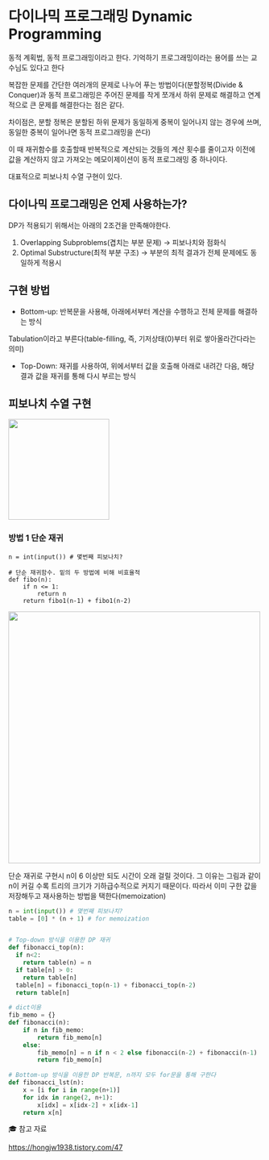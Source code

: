 # 다이나믹 프로그래밍 Dynamic Programming 
동적 계획법, 동적 프로그래밍이라고 한다. 기억하기 프로그래밍이라는 용어를 쓰는 교수님도 있다고 한다

복잡한 문제를 간단한 여러개의 문제로 나누어 푸는 방법이다(분할정복(Divide & Conquer)과 동적 프로그래밍은 주어진 문제를 작게 쪼개서 하위 문제로 해결하고 연계적으로 큰 문제를 해결한다는 점은 같다.

차이점은, 분할 정복은 분할된 하위 문제가 동일하게 중복이 일어나지 않는 경우에 쓰며, 동일한 중복이 일어나면 동적 프로그래밍을 쓴다) 


이 때 재귀함수를 호출할때 반복적으로 계산되는 것들의 계산 횟수를 줄이고자 이전에 값을 계산하지 않고 가져오는 메모이제이션이 동적 프로그래밍 중 하나이다. 

대표적으로 피보나치 수열 구현이 있다. 

## 다이나믹 프로그래밍은 언제 사용하는가? 
DP가 적용되기 위해서는 아래의 2조건을 만족해야한다. 
1) Overlapping Subproblems(겹치는 부분 문제) -> 피보나치와 점화식
2) Optimal Substructure(최적 부분 구조) -> 부분의 최적 결과가 전체 문제에도 동일하게 적용시

## 구현 방법 
- Bottom-up: 반복문을 사용해, 아래에서부터 계산을 수행하고 전체 문제를 해결하는 방식
 
 Tabulation이라고 부른다(table-filling, 즉, 기저상태(0)부터 위로 쌓아올라간다라는 의미)

- Top-Down: 재귀를 사용하여, 위에서부터 값을 호출해 아래로 내려간 다음, 해당 결과 값을 재귀를 통해 다시 부르는 방식

## 피보나치 수열 구현 
<img width = "200" src="https://s3-ap-northeast-2.amazonaws.com/opentutorials-user-file/module/5371/12562.jpg">

### 방법 1 단순 재귀 

```ptyhon 
n = int(input()) # 몇번째 피보나치?

# 단순 재귀함수. 밑의 두 방법에 비해 비효율적
def fibo(n):
    if n <= 1:
        return n
    return fibo1(n-1) + fibo1(n-2)
```
<img width="500" src="https://shoark7.github.io/assets/img/algorithm/fibbonacci-recurisive.png">

단순 재귀로 구현시 n이 6 이상만 되도 시간이 오래 걸릴 것이다. 그 이유는 그림과 같이 n이 커길 수록 트리의 크기가 기하급수적으로 커지기 때문이다. 
따라서 이미 구한 값을 저장해두고 재사용하는 방법을 택한다(memoization)

```python
n = int(input()) # 몇번째 피보나치?
table = [0] * (n + 1) # for memoization


# Top-down 방식을 이용한 DP 재귀 
def fibonacci_top(n):
  if n<2:
    return table(n) = n
  if table[n] > 0:
    return table[n]
  table[n] = fibonacci_top(n-1) + fibonacci_top(n-2)
  return table[n]
  
# dict이용 
fib_memo = {}
def fibonacci(n):
    if n in fib_memo:
        return fib_memo[n]
    else:
        fib_memo[n] = n if n < 2 else fibonacci(n-2) + fibonacci(n-1)
        return fib_memo[n]
        
# Bottom-up 방식을 이용한 DP 반복문, n까지 모두 for문을 통해 구한다  
def fibonacci_lst(n):
    x = [i for i in range(n+1)]
    for idx in range(2, n+1):
        x[idx] = x[idx-2] + x[idx-1]
    return x[n]

```

🎓 참고 자료

https://hongjw1938.tistory.com/47
